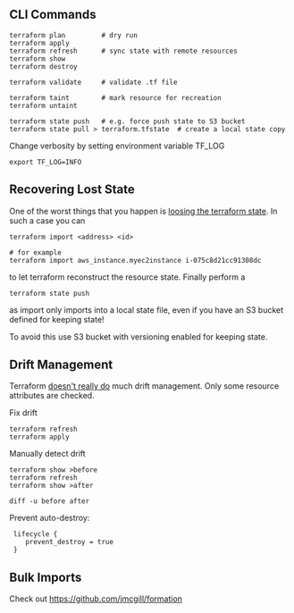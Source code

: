 ## CLI Commands

    terraform plan         # dry run
    terraform apply
    terraform refresh      # sync state with remote resources
    terraform show
    terraform destroy
    
    terraform validate     # validate .tf file
    
    terraform taint        # mark resource for recreation
    terraform untaint
    
    terraform state push   # e.g. force push state to S3 bucket
    terraform state pull > terraform.tfstate  # create a local state copy
    
Change verbosity by setting environment variable TF_LOG

    export TF_LOG=INFO

## Recovering Lost State

One of the worst things that you happen is [loosing the terraform state](https://www.reddit.com/r/devops/comments/93cee5/if_you_lost_your_terraform_state_you_will_lose/). In such a case you can

    terraform import <address> <id>
    
    # for example
    terraform import aws_instance.myec2instance i-075c8d21cc91308dc

    
to let terraform reconstruct the resource state. Finally perform a

    terraform state push

as import only imports into a local state file, even if you have an S3 bucket defined for keeping state!

To avoid this use S3 bucket with versioning enabled for keeping state.

## Drift Management

Terraform [doesn't really do](https://www.hashicorp.com/blog/detecting-and-managing-drift-with-terraform)
much drift management. Only some resource attributes are checked.

Fix drift

    terraform refresh
    terraform apply

Manually detect drift

    terraform show >before
    terraform refresh
    terraform show >after
   
    diff -u before after
 
Prevent auto-destroy:

     lifecycle {
        prevent_destroy = true
     }


## Bulk Imports

Check out https://github.com/jmcgill/formation
